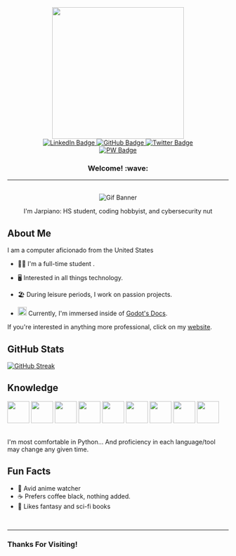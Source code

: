 <div id="header" align="center">
  <img src="https://media.giphy.com/media/k0ijJhqrUP4T2EvmJ1/giphy.gif" width="300">
</div>

<div id="badges" align="center">
  <a href="https://www.linkedin.com/in/jared-baron-panares-841046242">
    <img src="https://img.shields.io/badge/LinkedIn-blue?logo=linkedin&logoColor=white&style=plastic" alt="LinkedIn Badge">
  </a>
  <a href="https://github.com/Jarpiano">
    <img src="https://img.shields.io/badge/github-lightgrey?logo=github&logoColor=white&style=plastic" alt="GitHub Badge">
  </a>
  <a href="https://twitter.com/RealJarpiano">
    <img src="https://img.shields.io/badge/Twitter-blue?logo=twitter&logoColor=white&style=plastic" alt="Twitter Badge">
  </a>
  <br>
  <a href="https://jarpiano.github.io/">
    <img src="https://img.shields.io/badge/Visit%20My%20Site-blueviolet?logo=Hugo&&logoColor=white&style=plastic" alt="PW Badge">
  </a>
</div>

<h3 align="center"> Welcome! :wave: </h3>
<hr>

<div id="banner" align="center">
  <br>
  <img src="https://media.giphy.com/media/IuVFGSQZTd6TK/giphy.gif" alt="Gif Banner">
  <p>I'm Jarpiano: HS student, coding hobbyist, and cybersecurity nut</p>
</div>

## About Me
I am a computer aficionado from the United States

- :student: I'm a full-time student .

- :desktop_computer: Interested in all things technology.

- :beach_umbrella: During leisure periods, I work on passion projects.

- <img src="https://cdn.jsdelivr.net/gh/devicons/devicon/icons/godot/godot-original.svg" width="20" /> Currently, I'm immersed inside of [Godot's Docs](https://docs.godotengine.org/en/stable/index.html).

If you're interested in anything more professional, click on my [website](https://jarpiano.github.io/).

## GitHub Stats
[![GitHub Streak](https://github-readme-streak-stats.herokuapp.com?user=Jarpiano&theme=tokyonight)](https://git.io/streak-stats)

## Knowledge
<div id="lang-icons">
  <img src="https://cdn.jsdelivr.net/gh/devicons/devicon/icons/java/java-original.svg" width="50"/>
  <img src="https://cdn.jsdelivr.net/gh/devicons/devicon/icons/javascript/javascript-original.svg" width="50"/>
  <img src="https://cdn.jsdelivr.net/gh/devicons/devicon/icons/python/python-original.svg" width="50"/>
  <img src="https://cdn.jsdelivr.net/gh/devicons/devicon/icons/html5/html5-original.svg" width="50"/>
  <img src="https://cdn.jsdelivr.net/gh/devicons/devicon/icons/css3/css3-original.svg" width="50"/>
  <img src="https://cdn.jsdelivr.net/gh/devicons/devicon/icons/hugo/hugo-original.svg" width="50"/>
  <img src="https://cdn.jsdelivr.net/gh/devicons/devicon/icons/mysql/mysql-original.svg" width="50"/>
  <img src="https://cdn.jsdelivr.net/gh/devicons/devicon/icons/bash/bash-original.svg" width="50"/>
  <img src="https://cdn.jsdelivr.net/gh/devicons/devicon/icons/linux/linux-original.svg" width="50"/>
</div>
<br>

I'm most comfortable in Python... And proficiency in each language/tool may change any given time.

## Fun Facts

- :mount_fuji: Avid anime watcher
- :coffee: Prefers coffee black, nothing added.
- :european_castle: Likes fantasy and sci-fi books

<br>
<hr>

### Thanks For Visiting!


<!--
**Jarpiano/Jarpiano** is a ✨ _special_ ✨ repository because its `README.md` (this file) appears on your GitHub profile.

Here are some ideas to get you started:

- 🔭 I’m currently working on ...
- 🌱 I’m currently learning ...
- 👯 I’m looking to collaborate on ...
- 🤔 I’m looking for help with ...
- 💬 Ask me about ...
- 📫 How to reach me: ...
- 😄 Pronouns: ...
- ⚡ Fun fact: ...
-->

